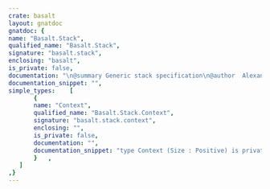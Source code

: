 ```yaml
---
crate: basalt
layout: gnatdoc
gnatdoc: {
name: "Basalt.Stack",
qualified_name: "Basalt.Stack",
signature: "basalt.stack",
enclosing: "basalt",
is_private: false,
documentation: "\n@summary Generic stack specification\n@author  Alexander Senier\n@date    2019-12-02\n\nCopyright (C) 2018 Componolit GmbH\n\nThis file is part of Basalt, which is distributed under the terms of the\nGNU Affero General Public License version 3.\n\n@formal Element_Type\n@formal Null_Element",
documentation_snippet: "",
simple_types:    [
       {
       name: "Context",
       qualified_name: "Basalt.Stack.Context",
       signature: "basalt.stack.context",
       enclosing: "",
       is_private: false,
       documentation: "",
       documentation_snippet: "type Context (Size : Positive) is private;",
       }   ,
   ]
,}
---
```

